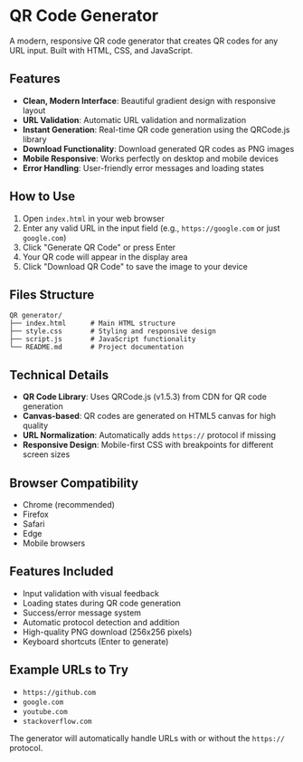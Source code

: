 # QR Code Generator

A modern, responsive QR code generator that creates QR codes for any URL input. Built with HTML, CSS, and JavaScript.

## Features

- **Clean, Modern Interface**: Beautiful gradient design with responsive layout
- **URL Validation**: Automatic URL validation and normalization
- **Instant Generation**: Real-time QR code generation using the QRCode.js library
- **Download Functionality**: Download generated QR codes as PNG images
- **Mobile Responsive**: Works perfectly on desktop and mobile devices
- **Error Handling**: User-friendly error messages and loading states

## How to Use

1. Open `index.html` in your web browser
2. Enter any valid URL in the input field (e.g., `https://google.com` or just `google.com`)
3. Click "Generate QR Code" or press Enter
4. Your QR code will appear in the display area
5. Click "Download QR Code" to save the image to your device

## Files Structure

```
QR generator/
├── index.html      # Main HTML structure
├── style.css       # Styling and responsive design
├── script.js       # JavaScript functionality
└── README.md       # Project documentation
```

## Technical Details

- **QR Code Library**: Uses QRCode.js (v1.5.3) from CDN for QR code generation
- **Canvas-based**: QR codes are generated on HTML5 canvas for high quality
- **URL Normalization**: Automatically adds `https://` protocol if missing
- **Responsive Design**: Mobile-first CSS with breakpoints for different screen sizes

## Browser Compatibility

- Chrome (recommended)
- Firefox
- Safari
- Edge
- Mobile browsers

## Features Included

- Input validation with visual feedback
- Loading states during QR code generation
- Success/error message system
- Automatic protocol detection and addition
- High-quality PNG download (256x256 pixels)
- Keyboard shortcuts (Enter to generate)

## Example URLs to Try

- `https://github.com`
- `google.com`
- `youtube.com`
- `stackoverflow.com`

The generator will automatically handle URLs with or without the `https://` protocol.
